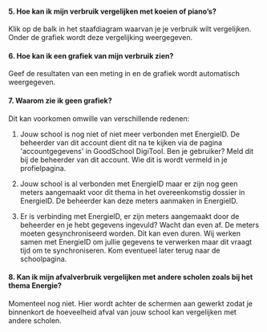 #### 5. Hoe kan ik mijn verbruik vergelijken met koeien of piano’s?

Klik op de balk in het staafdiagram waarvan je je verbruik wilt vergelijken. Onder de grafiek wordt deze vergelijking weergegeven.

#### 6. Hoe kan ik een grafiek van mijn verbruik zien?

Geef de resultaten van een meting in en de grafiek wordt automatisch weergegeven.

#### 7. Waarom zie ik geen grafiek?

Dit kan voorkomen omwille van verschillende redenen:

1) Jouw school is nog niet of niet meer verbonden met EnergieID. De beheerder van dit account dient dit na te kijken via de pagina 'accountgegevens' in GoodSchool DigiTool. Ben je gebruiker? Meld dit bij de beheerder van dit account. Wie dit is wordt vermeld in je profielpagina.

2) Jouw school is al verbonden met EnergieID maar er zijn nog geen meters aangemaakt voor dit thema in het overeenkomstig dossier in EnergieID. De beheerder kan deze meters aanmaken in EnergieID.

3) Er is verbinding met EnergieID, er zijn meters aangemaakt door de beheerder en je hebt gegevens ingevuld? Wacht dan even af.  De meters moeten gesynchroniseerd worden. Dit kan even duren. Wij werken samen met EnergieID om jullie gegevens te verwerken maar dit vraagt tijd om te synchroniseren. Kom eventueel later terug naar de schoolpagina.

#### 8. Kan ik mijn afvalverbruik vergelijken met andere scholen zoals bij het thema Energie?

Momenteel nog niet. Hier wordt achter de schermen aan gewerkt zodat je binnenkort de hoeveelheid afval van jouw school kan vergelijken met andere scholen. 
